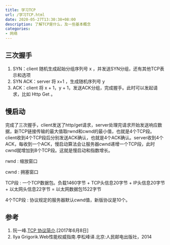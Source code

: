 ```yaml
---
title: 学习TCP
url: /学习TCP.html
date: 2020-05-27T13:30:38+08:00
description: 了解TCP是什么，及一些基本概念
categories:
- 网络
---
```



## 三次握手

1. SYN：client 随机生成起始分组序列号 x ，并发送SYN分组，还有其他TCP表示和选项
2. SYN ACK：server 将 x+1 ，生成随机序列号 y
3. ACK：client 将 x + 1，y + 1，发送ACK分组，完成握手。此时可以发起请求，比如 Http Get 。

## 慢启动

完成了三次握手，client发送了http/get请求，server处理完请求开始发送响应数据，新TCP链接传输的最大值取rwnd和cwnd的最小值，也就是4个TCP段。client收到4个TCP段后分别发送ACK确认，也就是4个ACK确认。server收到4个ACK，每收到一个ACK，慢启动算法会让服务器cwnd递增一个TCP段，此时cwnd就增加到8个TCP段。这就是慢启动和指数增长。

rwnd
: 缩放窗口

cwnd
: 拥塞窗口

TCP段
: 一个TCP数据包。负载1460字节 + TCP头信息20字节 + IP头信息20字节 + 以太网头信息22字节 = 以太网数据包1522字节

4个TCP段
: 协议规定的服务器默认cwnd值，新版协议是10个。

## 参考
1. 阮一峰.[TCP 协议简介](http://www.ruanyifeng.com/blog/2017/06/tcp-protocol.html).[2017年6月8日]
1. Ilya Grigorik.Web性能权威指南.李松峰译.北京:人民邮电出版社，2014
